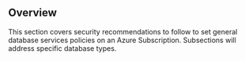 ## Overview

This section covers security recommendations to follow to set general database services policies on an Azure Subscription. Subsections will address specific database types.